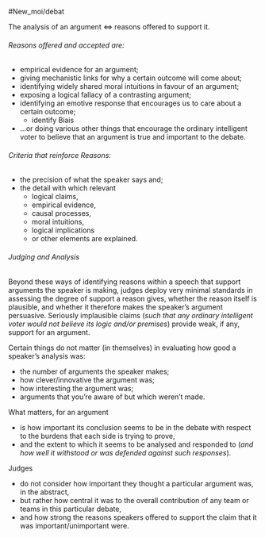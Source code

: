 #New_moi/debat 

The analysis of an argument <=> reasons offered to support it. 


###### Reasons offered and accepted are:
- empirical evidence for an argument;
- giving mechanistic links for why a certain outcome will come about;
- identifying widely shared moral intuitions in favour of an argument;
- exposing a logical fallacy of a contrasting argument;
- identifying an emotive response that encourages us to care about a certain outcome;
	- identify Biais
- ...or doing various other things that encourage the ordinary intelligent voter to believe that an argument is true and important to the debate.

###### Criteria that reinforce Reasons:
-  the precision of what the speaker says and;
-  the detail with which relevant
	- logical claims, 
	- empirical evidence, 
	- causal processes, 
	- moral intuitions, 
	- logical implications 
	- or other elements are explained.


###### Judging and Analysis
Beyond these ways of identifying reasons within a speech that support arguments the speaker is
making, judges deploy very minimal standards in assessing the degree of support a reason gives,
whether the reason itself is plausible, and whether it therefore makes the speaker’s argument
persuasive. 
Seriously implausible claims (*such that any ordinary intelligent voter would not believe its logic and/or premises*) provide weak, if any, support for an argument.

Certain things do not matter (in themselves) in evaluating how good a speaker’s analysis was:
-  the number of arguments the speaker makes;
-  how clever/innovative the argument was;
-  how interesting the argument was;
-  arguments that you’re aware of but which weren’t made.

What matters, for an argument
- is how important its conclusion seems to be in the debate with respect to the burdens that each side is trying to prove, 
- and the extent to which it seems to be analysed and responded to (*and how well it withstood or was defended against such responses*).

Judges 
- do not consider how important they thought a particular argument was, in the abstract, 
- but rather how central it was to the overall contribution of any team or teams in this particular debate, 
- and how strong the reasons speakers offered to support the claim that it was important/unimportant were.
